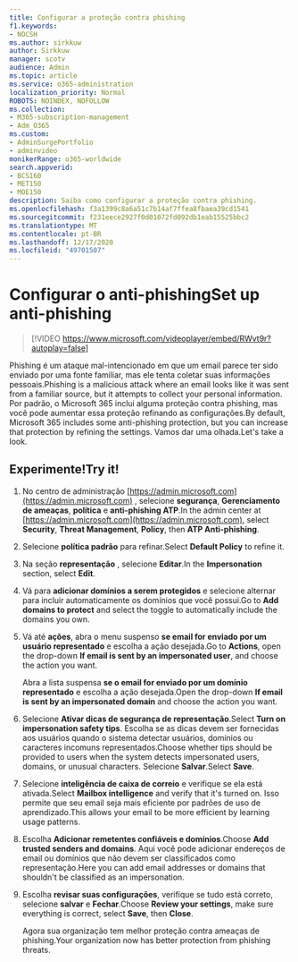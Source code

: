 ```yaml
---
title: Configurar a proteção contra phishing
f1.keywords:
- NOCSH
ms.author: sirkkuw
author: Sirkkuw
manager: scotv
audience: Admin
ms.topic: article
ms.service: o365-administration
localization_priority: Normal
ROBOTS: NOINDEX, NOFOLLOW
ms.collection:
- M365-subscription-management
- Adm_O365
ms.custom:
- AdminSurgePortfolio
- adminvideo
monikerRange: o365-worldwide
search.appverid:
- BCS160
- MET150
- MOE150
description: Saiba como configurar a proteção contra phishing.
ms.openlocfilehash: f3a1399c8a6a51c7b14af7ffea8fbaea39cd1541
ms.sourcegitcommit: f231eece2927f0d01072fd092db1eab15525bbc2
ms.translationtype: MT
ms.contentlocale: pt-BR
ms.lasthandoff: 12/17/2020
ms.locfileid: "49701507"
---
```

# <a name="set-up-anti-phishing"></a><span data-ttu-id="57c82-103">Configurar o anti-phishing</span><span class="sxs-lookup"><span data-stu-id="57c82-103">Set up anti-phishing</span></span>

> [!VIDEO https://www.microsoft.com/videoplayer/embed/RWvt9r?autoplay=false]

<span data-ttu-id="57c82-104">Phishing é um ataque mal-intencionado em que um email parece ter sido enviado por uma fonte familiar, mas ele tenta coletar suas informações pessoais.</span><span class="sxs-lookup"><span data-stu-id="57c82-104">Phishing is a malicious attack where an email looks like it was sent from a familiar source, but it attempts to collect your personal information.</span></span> <span data-ttu-id="57c82-105">Por padrão, o Microsoft 365 inclui alguma proteção contra phishing, mas você pode aumentar essa proteção refinando as configurações.</span><span class="sxs-lookup"><span data-stu-id="57c82-105">By default, Microsoft 365 includes some anti-phishing protection, but you can increase that protection by refining the settings.</span></span> <span data-ttu-id="57c82-106">Vamos dar uma olhada.</span><span class="sxs-lookup"><span data-stu-id="57c82-106">Let's take a look.</span></span>

## <a name="try-it"></a><span data-ttu-id="57c82-107">Experimente!</span><span class="sxs-lookup"><span data-stu-id="57c82-107">Try it!</span></span>

1. <span data-ttu-id="57c82-108">No centro de administração [https://admin.microsoft.com](https://admin.microsoft.com) , selecione **segurança**, **Gerenciamento de ameaças**, **política** e **anti-phishing ATP**.</span><span class="sxs-lookup"><span data-stu-id="57c82-108">In the admin center at [https://admin.microsoft.com](https://admin.microsoft.com), select **Security**, **Threat Management**, **Policy**, then **ATP Anti-phishing**.</span></span>
1. <span data-ttu-id="57c82-109">Selecione **política padrão** para refinar.</span><span class="sxs-lookup"><span data-stu-id="57c82-109">Select **Default Policy** to refine it.</span></span>
1. <span data-ttu-id="57c82-110">Na seção **representação** , selecione **Editar**.</span><span class="sxs-lookup"><span data-stu-id="57c82-110">In the **Impersonation** section, select **Edit**.</span></span>
1. <span data-ttu-id="57c82-111">Vá para **adicionar domínios a serem protegidos** e selecione alternar para incluir automaticamente os domínios que você possui.</span><span class="sxs-lookup"><span data-stu-id="57c82-111">Go to **Add domains to protect** and select the toggle to automatically include the domains you own.</span></span>
1. <span data-ttu-id="57c82-112">Vá até **ações**, abra o menu suspenso **se email for enviado por um usuário representado** e escolha a ação desejada.</span><span class="sxs-lookup"><span data-stu-id="57c82-112">Go to **Actions**, open the drop-down **If email is sent by an impersonated user**, and choose the action you want.</span></span>

    <span data-ttu-id="57c82-113">Abra a lista suspensa **se o email for enviado por um domínio representado** e escolha a ação desejada.</span><span class="sxs-lookup"><span data-stu-id="57c82-113">Open the drop-down **If email is sent by an impersonated domain** and choose the action you want.</span></span>
1. <span data-ttu-id="57c82-114">Selecione **Ativar dicas de segurança de representação**.</span><span class="sxs-lookup"><span data-stu-id="57c82-114">Select **Turn on impersonation safety tips**.</span></span> <span data-ttu-id="57c82-115">Escolha se as dicas devem ser fornecidas aos usuários quando o sistema detectar usuários, domínios ou caracteres incomuns representados.</span><span class="sxs-lookup"><span data-stu-id="57c82-115">Choose whether tips should be provided to users when the system detects impersonated users, domains, or unusual characters.</span></span> <span data-ttu-id="57c82-116">Selecione **Salvar**.</span><span class="sxs-lookup"><span data-stu-id="57c82-116">Select **Save**.</span></span>
1. <span data-ttu-id="57c82-117">Selecione **inteligência de caixa de correio** e verifique se ela está ativada.</span><span class="sxs-lookup"><span data-stu-id="57c82-117">Select **Mailbox intelligence** and verify that it's turned on.</span></span> <span data-ttu-id="57c82-118">Isso permite que seu email seja mais eficiente por padrões de uso de aprendizado.</span><span class="sxs-lookup"><span data-stu-id="57c82-118">This allows your email to be more efficient by learning usage patterns.</span></span>
1. <span data-ttu-id="57c82-119">Escolha **Adicionar remetentes confiáveis e domínios**.</span><span class="sxs-lookup"><span data-stu-id="57c82-119">Choose **Add trusted senders and domains**.</span></span> <span data-ttu-id="57c82-120">Aqui você pode adicionar endereços de email ou domínios que não devem ser classificados como representação.</span><span class="sxs-lookup"><span data-stu-id="57c82-120">Here you can add email addresses or domains that shouldn't be classified as an impersonation.</span></span>
1. <span data-ttu-id="57c82-121">Escolha **revisar suas configurações**, verifique se tudo está correto, selecione **salvar** e **Fechar**.</span><span class="sxs-lookup"><span data-stu-id="57c82-121">Choose **Review your settings**, make sure everything is correct, select **Save**, then **Close**.</span></span>

    <span data-ttu-id="57c82-122">Agora sua organização tem melhor proteção contra ameaças de phishing.</span><span class="sxs-lookup"><span data-stu-id="57c82-122">Your organization now has better protection from phishing threats.</span></span>